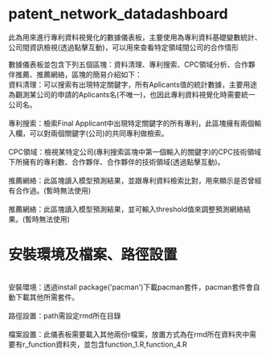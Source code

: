 # patent_network_datadashboard
此為用來進行專利資料視覺化的數據儀表板，主要使用為專利資料基礎變數統計、公司間資訊檢視(透過點擊互動)，可以用來查看特定領域間公司的合作情形

數據儀表板並包含下列五個區塊：資料清理、專利搜索、CPC領域分析、合作夥伴推薦、推薦網絡，區塊的簡易介紹如下：
<br>資料清理：可以搜索有出現特定關鍵字，所有Aplicants值的統計數據，主要用途為觀測某公司的申請的Aplicants名(不唯一)，也因此專利資料視覺化時需要統一公司名。<br>
<br>專利搜索：檢索Final Applicant中出現特定關鍵字的所有專利，此區塊擁有兩個輸入欄，可以對兩個關鍵字(公司)的共同專利做檢索。<br>
<br>CPC領域：檢視某特定公司(專利搜索區塊中第一個輸入的關鍵字)的CPC技術領域下所擁有的專利數、合作夥伴、合作夥伴的技術領域(透過點擊互動)。<br>
<br>推薦網絡：此區塊讀入模型預測結果，並跟專利資料檢索比對，用來顯示是否曾經有合作過。(暫時無法使用)<br>
<br>推薦網絡：此區塊讀入模型預測結果，並可輸入threshold值來調整預測網絡結果。(暫時無法使用)<br>

# 安裝環境及檔案、路徑設置
<br>安裝環境：透過install package('pacman')下載pacman套件，pacman套件會自動下載其他所需套件。<br>
<br>路徑設置：path需設定rmd所在目錄<br>
<br>檔案設置：此儀表板需要載入其他兩份r檔案，放置方式為在rmd所在資料夾中需要有r_function資料夾，並包含function_1.R,function_4.R<br>






